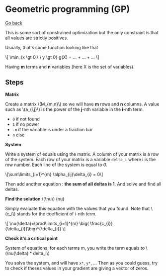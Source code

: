 # Geometric programming (GP)

[Go back](..)

This is some sort of constrained optimization but the only
constraint is that all values are strictly positives.

Usually, that's some function looking like that

<div>
\[
\min_{x \gt 0,\ \ y \gt 0} g(X) = ... + ... + ...
\]
</div>

Having **m** terms and **n** variables (here X is the set of variables).

<div class="sl"></div>

## Steps

**Matrix**

<p>
Create a matrix <span>\(M_{m,n}\)</span> so we
will have <b>m</b> rows and <b>n</b> columns.
A value such as <span>\(a_{i,j}\)</span>
is the power of the <b>j</b>-nth variable in the
<b>i</b>-nth term.
</p>

* ``0`` if not found
* ``1`` if no power
* ``-n`` if the variable is under a fraction bar
* ``n`` else

**System**

Write a system of equals using the matrix. A column of your matrix 
is a row of the system. Each row of your matrix is a variable
``delta_i`` where i is the row number. Each line of the system
is equal to *0*.

<p>\[\sum\limits_{i=1}^{m} \alpha_{ij}\delta_{i} = 0\]</p>

Then add another equation : **the sum of all deltas is 1**.
And solve and find all deltas.

<div><b>Find the solution</b> \(\nu\) (nu)</div>

<p>
Simply evaluate this equation with the values that you found.
Note that <span>\(c_i\)</span> stands for the coefficient of i-nth term.
</p>

<div>
\[
\nu(\delta)=\prod\limits_{i=1}^{m} \big( \frac{c_{i}}{\delta_{i}}\big)^{\delta_{i}}
\]
</div>

**Check it's a critical point**

<div>
System of equations, for each terms m, you write
the term equals to <span>\(\nu(\delta) * delta_i\)</span>
</div>

You solve the system, and will have ``x*``, `y*`, ...
Then as you could guess, try to check if theses values in
your gradient are giving a vector of zeros.